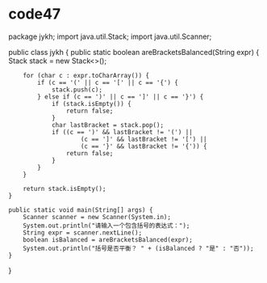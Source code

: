 # code47
package jykh;
import java.util.Stack;
import java.util.Scanner;
  
public class jykh {
    public static boolean areBracketsBalanced(String expr) {
        Stack<Character> stack = new Stack<>();

        for (char c : expr.toCharArray()) {
            if (c == '(' || c == '[' || c == '{') {
                stack.push(c);
            } else if (c == ')' || c == ']' || c == '}') {
                if (stack.isEmpty()) {
                    return false;
                }
                char lastBracket = stack.pop();
                if ((c == ')' && lastBracket != '(') ||
                        (c == ']' && lastBracket != '[') ||
                        (c == '}' && lastBracket != '{')) {
                    return false;
                }
            }
        }

        return stack.isEmpty();
    }

    public static void main(String[] args) {
        Scanner scanner = new Scanner(System.in);
        System.out.println("请输入一个包含括号的表达式：");
        String expr = scanner.nextLine();
        boolean isBalanced = areBracketsBalanced(expr);
        System.out.println("括号是否平衡？ " + (isBalanced ? "是" : "否"));
    }
}
